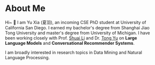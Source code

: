 # About Me

Hi~ :ghost: I am Yu Xia (夏羽), an incoming CSE PhD student at University of California San Diego. I earned my bachelor's degree from Shanghai Jiao Tong University and master's degree from University of Michigan. I have been working closely with Prof. [Shuai Li](https://shuaili8.github.io/) and Dr. [Tong Yu](https://scholar.google.com/citations?user=6-ARmXsAAAAJ) on **Large Language Models** and **Conversational Recommender Systems**. 

I am broadly interested in research topics in Data Mining and Natural Language Processing.
